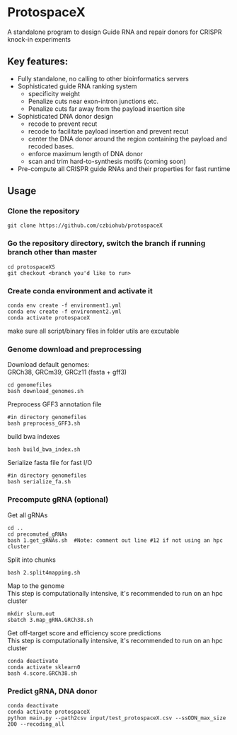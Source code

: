 # ProtospaceX  
A standalone program to design Guide RNA and repair donors for CRISPR knock-in experiments  

## Key features:  
- Fully standalone, no calling to other bioinformatics servers
- Sophisticated guide RNA ranking system
  - specificity weight
  - Penalize cuts near exon-intron junctions etc.
  - Penalize cuts far away from the payload insertion site
- Sophisticated DNA donor design
  - recode to prevent recut
  - recode to facilitate payload insertion and prevent recut
  - center the DNA donor around the region containing the payload and recoded bases. 
  - enforce maximum length of DNA donor
  - scan and trim hard-to-synthesis motifs (coming soon)
- Pre-compute all CRISPR guide RNAs and their properties for fast runtime


## Usage

### Clone the repository
```
git clone https://github.com/czbiohub/protospaceX
```
### Go the repository directory, switch the branch if running branch other than master
```
cd protospaceXS
git checkout <branch you'd like to run>
```
### Create conda environment and activate it
```
conda env create -f environment1.yml
conda env create -f environment2.yml
conda activate protospaceX
```
make sure all script/binary files in folder utils are excutable
### Genome download and preprocessing
Download default genomes:   
GRCh38, GRCm39, GRCz11 (fasta + gff3)
```
cd genomefiles
bash download_genomes.sh
```
Preprocess GFF3 annotation file
```
#in directory genomefiles
bash preprocess_GFF3.sh
```
build bwa indexes
```
bash build_bwa_index.sh
```
Serialize fasta file for fast I/O
```
#in directory genomefiles
bash serialize_fa.sh
```
### Precompute gRNA (optional)
Get all gRNAs
```
cd ..
cd precomuted_gRNAs
bash 1.get_gRNAs.sh  #Note: comment out line #12 if not using an hpc cluster
```
Split into chunks
```
bash 2.split4mapping.sh
```
Map to the genome  
This step is computationally intensive, it's recommended to run on an hpc cluster

```
mkdir slurm.out
sbatch 3.map_gRNA.GRCh38.sh
```
Get off-target score and efficiency score predictions  
This step is computationally intensive, it's recommended to run on an hpc cluster
```
conda deactivate
conda activate sklearn0
bash 4.score.GRCh38.sh
```

### Predict gRNA, DNA donor
```
conda deactivate
conda activate protospaceX
python main.py --path2csv input/test_protospaceX.csv --ssODN_max_size 200 --recoding_all
```
